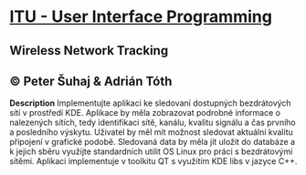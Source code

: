 # [ITU - User Interface Programming](https://www.fit.vutbr.cz/study/courses/index.php.en?id=12203)
## Wireless Network Tracking
## © Peter Šuhaj & Adrián Tóth

**Description**
Implementujte aplikaci ke sledovaní dostupných bezdrátových sítí v prostředí KDE. Aplikace by měla zobrazovat podrobné informace o nalezených sítích, tedy identifikaci sítě, kanálu, kvalitu signálu a čas prvního a posledního výskytu.  Uživatel by měl mít možnost sledovat aktuální kvalitu připojení v grafické podobě. Sledovaná data by měla jít uložit do databáze a k jejich sběru využijte standardních utilit OS Linux pro práci s bezdrátovými sítěmi. Aplikaci implementuje v toolkitu QT s využitím KDE libs v jazyce C++.
